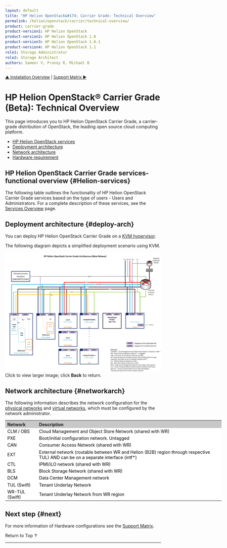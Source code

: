 ```yaml
---
layout: default
title: "HP Helion OpenStack&#174; Carrier Grade: Technical Overview"
permalink: /helion/openstack/carrier/technical-overview/
product: carrier-grade
product-version1: HP Helion OpenStack
product-version2: HP Helion OpenStack 1.0
product-version3: HP Helion OpenStack 1.0.1
product-version4: HP Helion OpenStack 1.1
role1: Storage Administrator
role2: Storage Architect
authors: Sameer V, Pranoy R, Michael B
---
```


<!--UNDER REVISION-->


<p style="font-size: small;"> <a href="/helion/openstack/carrier/install/bm/overview/">&#9650; Installation Overview</a> | <a href="/helion/openstack/carrier/support-matrix/">Support Matrix &#9654;</a></p>

# HP Helion OpenStack&#174; Carrier Grade (Beta): Technical Overview

This page introduces you to HP Helion OpenStack Carrier Grade, a carrier-grade distribution of OpenStack, the leading open source cloud computing platform.

* [HP Helion OpenStack services](#Helion-services)
* [Deployment architecture](#deploy-arch)
* [Network architecture](#networkarch)
* [Hardware requirement](#next)

## HP Helion OpenStack Carrier Grade services- functional overview {#Helion-services}

The following table outlines the functionality of HP Helion OpenStack  Carrier Grade services based on the type of users - Users and Administrators. For a complete description of these services, see the [Services Overview](//helion/openstack/carrier/services/overview/) page.


## Deployment architecture {#deploy-arch}  

You can deploy HP Helion OpenStack Carrier Grade on a [KVM hypervisor](http://www.linux-kvm.org/page/Main_Page). 

The following diagram depicts a simplified deployment scenario using KVM.

<!-- This image is for beta release only. Replace for beta -->


<a href="javascript:window.open('/content/documentation/media/CGH-architecture-beta.png','_self','toolbar=no,menubar=no,resizable=yes,scrollbars=yes')"><img src="media/CGH-architecture-beta.png" width="750" /></a>
<br>Click to view larger image; click **Back** to return.

## Network architecture {#networkarch}

The following information describes the network configuration for the [physical networks](#physical) and [virtual networks](#virtual), which must be configured by the network administrator.

<table style="text-align: left; vertical-align: top; width:700px;">

<tr style="background-color: #C8C8C8;">
<th> Network </th>
<th> Description </th>
</tr>

<tr style="background-color: white; color: black;">
<td> CLM / OBS</td>
<td> Cloud Management and Object Store Network (shared with WR)</td>
</tr>

<tr style="background-color: white; color: black;">
<td> PXE </td>
<td> Boot/initial configuration network. Untagged </td>
</tr>

<tr style="background-color: white; color: black;">
<td> CAN </td>
<td> Consumer Access Network (shared with WR)</td>
</tr>

<tr style="background-color: white; color: black;">
<td> EXT </td>
<td> External network (routable between WR and Helion (B2B) region through respective TUL) AND can be on a separate interface (intf*) </td>
</tr>

<tr style="background-color: white; color: black;">
<td> CTL </td>
<td> IPMI/iLO network (shared with WR) </td>
</tr>

<tr style="background-color: white; color: black;">
<td> BLS </td>
<td>Block Storage Network (shared with WR) </td>
</tr>

<tr style="background-color: white; color: black;">
<td> DCM </td>
<td>Data Center Management network </td>
</tr>

<tr style="background-color: white; color: black;">
<td> TUL (Swift) </td>
<td> Tenant Underlay Network  </td>
</tr>

<tr style="background-color: white; color: black;">
<td> WR-TUL (Swift) </td>
<td> Tenant Underlay Network from WR region </td>
</tr>
</table>

## Next step {#next}

For more information of Hardware configurations see the [Support Matrix](/helion/openstack/carrier/support-matrix/).

<a href="#top" style="padding:14px 0px 14px 0px; text-decoration: none;"> Return to Top &#8593; </a>


<!--
### Backup and Restore nodes {#backup-restore-nodes}

Backup and restore scripts and procedures are provided for the seed VM, undercloud, overcloud management controller (running singleton services like Sherpa), and the MySQL database deployed in the controller cluster. These scripts are to be used by administrators managing the OpenStack Cloud.

Backup and Restore of VM instances/snapshots and volumes/snapshots for workloads in the cloud is supported using the Object Storage service.

For more information see [HP Helion OpenStack&#174; Back Up and Restore](/helion/openstack/1.1/backup.restore/)

<a href="#top" style="padding:14px 0px 14px 0px; text-decoration: none;"> Return to Top &#8593; </a>
-->
 
----


